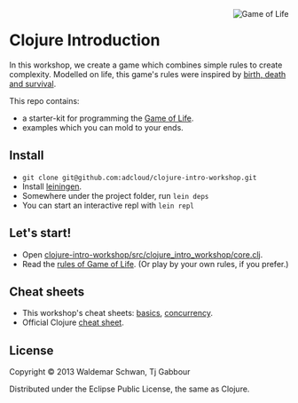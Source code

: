 <img src="https://raw.github.com/adcloud/clojure-intro-workshop/master/doc/img/life.png" alt="Game of Life" title="Life" align="right" />

# Clojure Introduction

In this workshop, we create a game which combines simple rules to
create complexity.  Modelled on life, this game's rules were inspired by
[birth, death and
survival](http://www.youtube.com/watch?v=FdMzngWchDk).

This repo contains:

- a starter-kit for programming the [Game of Life](http://en.wikipedia.org/wiki/Conway's_Game_of_Life).
- examples which you can mold to your ends.



## Install

- `git clone git@github.com:adcloud/clojure-intro-workshop.git`
- Install [leiningen](http://leiningen.org/).
- Somewhere under the project folder, run `lein deps`
- You can start an interactive repl with `lein repl`



## Let's start!

- Open [clojure-intro-workshop/src/clojure_intro_workshop/core.clj](https://github.com/adcloud/clojure-intro-workshop/blob/master/src/clojure_intro_workshop/core.clj).
- Read the [rules of Game of
  Life](http://en.wikipedia.org/wiki/Conway's_Game_of_Life). (Or play by
  your own rules, if you prefer.)




## Cheat sheets

- This workshop's cheat sheets: [basics](https://github.com/adcloud/clojure-intro-workshop/blob/master/patterns_page_1.clj), [concurrency](https://github.com/adcloud/clojure-intro-workshop/blob/master/patterns_page_2.clj).
- Official Clojure [cheat sheet](http://clojure.org/cheatsheet).



## License

Copyright © 2013 Waldemar Schwan, Tj Gabbour

Distributed under the Eclipse Public License, the same as Clojure.